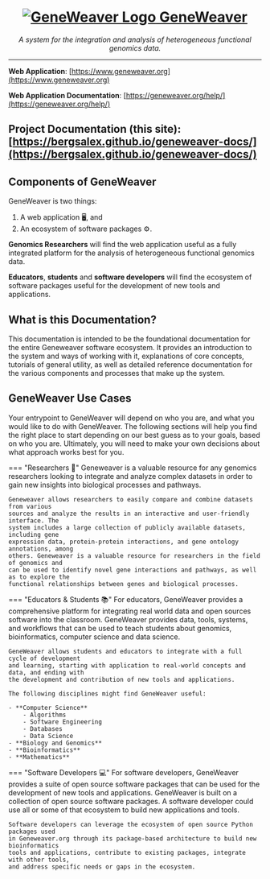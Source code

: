 <a href="https://www.geneweaver.org">
    <h1 align="center">
        <img src="https://geneweaver.org/static/images/GW2-logo.png" alt="GeneWeaver Logo" style="vertical-align: top">
        GeneWeaver
    </h1>
</a>
<p align="center">
    <em>A system for the integration and analysis of heterogeneous functional genomics data.</em>
</p>

---
**Web Application**: 
[https://www.geneweaver.org](https://www.geneweaver.org)

**Web Application Documentation**: 
[https://geneweaver.org/help/](https://geneweaver.org/help/)

**Project Documentation (this site)**: 
[https://bergsalex.github.io/geneweaver-docs/](https://bergsalex.github.io/geneweaver-docs/)
---


## Components of GeneWeaver
GeneWeaver is two things: 

1. A web application 🖥️, and 
2. An ecosystem of software packages ⚙️.

**Genomics Researchers** will find the web application useful as a fully integrated 
platform for the analysis of heterogeneous functional genomics data.

**Educators**, **students** and **software developers** will find the ecosystem of 
software packages useful for the development of new tools and applications.

## What is this Documentation?
This documentation is intended to be the foundational documentation for the entire
Geneweaver software ecosystem. It provides an introduction to the system and ways of
working with it, explanations of core concepts, tutorials of general utility,
as well as detailed reference documentation for the various components and processes
that make up the system.

## GeneWeaver Use Cases
Your entrypoint to GeneWeaver will depend on who you are, and what you would like to
do with GeneWeaver. The following sections will help you find the right place to start
depending on our best guess as to your goals, based on who you are. Ultimately, you
will need to make your own decisions about what approach works best for you.

=== "Researchers 🔬"
    Geneweaver is a valuable resource for any genomics researchers looking to integrate and 
    analyze complex datasets in order to gain new insights into biological processes and 
    pathways.

    Geneweaver allows researchers to easily compare and combine datasets from various 
    sources and analyze the results in an interactive and user-friendly interface. The 
    system includes a large collection of publicly available datasets, including gene 
    expression data, protein-protein interactions, and gene ontology annotations, among 
    others. Geneweaver is a valuable resource for researchers in the field of genomics and 
    can be used to identify novel gene interactions and pathways, as well as to explore the 
    functional relationships between genes and biological processes.
=== "Educators & Students 📚"
    For educators, GeneWeaver provides a comprehensive platform for integrating real world 
    data and open sources software into the classroom. GeneWeaver provides data, tools, 
    systems, and workflows that can be used to teach students about genomics, 
    bioinformatics, computer science and data science. 

    GeneWeaver allows students and educators to integrate with a full cycle of development 
    and learning, starting with application to real-world concepts and data, and ending with
    the development and contribution of new tools and applications.

    The following disciplines might find GeneWeaver useful:

    - **Computer Science**
        - Algorithms
        - Software Engineering
        - Databases
        - Data Science
    - **Biology and Genomics**
    - **Bioinformatics**
    - **Mathematics**
=== "Software Developers 💻"
    For software developers, GeneWeaver provides a suite of open source software 
    packages that can be used for the development of new tools and applications. 
    GeneWeaver is built on a collection of open source software 
    packages. A software developer could use all or some of that ecosystem to build new
    applications and tools.

    Software developers can leverage the ecosystem of open source Python packages used 
    in Geneweaver.org through its package-based architecture to build new bioinformatics 
    tools and applications, contribute to existing packages, integrate with other tools,
    and address specific needs or gaps in the ecosystem.


    
